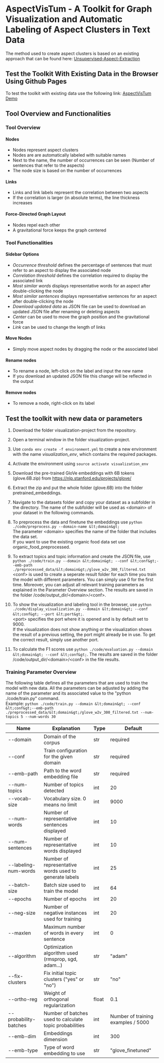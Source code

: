 # AspectVisTum - A Toolkit for Graph Visualization and Automatic Labeling of Aspect Clusters in Text Data

The method used to create aspect clusters is based on an existing approach that can be found here: [Unsupervised-Aspect-Extraction](https://github.com/BrambleXu/Unsupervised-Attention-Aspect-Extraction)

## Test the Toolkit With Existing Data in the Browser Using Github Pages
To test the toolkit with existing data use the following link: [AspectVisTum Demo](https://martinkirchhoff.github.io/AspectVisTum/)

## Tool Overview and Functionalities

### Tool Overview

#### Nodes
- Nodes represent aspect clusters
- Nodes are are automatically labeled with suitable names
- Next to the name, the number of occurrences can be seen (Number of sentences that refer to the aspects)
- The node size is based on the number of occurrences

#### Links
- Links and link labels represent the correlation between two aspects
- If the correlation is larger (in absolute terms), the line thickness increases

#### Force-Directed Graph Layout
- Nodes repel each other
- A gravitational force keeps the graph centered

### Tool Functionalities

#### Sidebar Options
- *Occurrence threshold* defines the percentage of sentences that must refer to an aspect to display the associated node
- *Correlation threshold* defines the correlation required to display the associated link
- *Most similar words* displays representative words for an aspect after double-clicking the node
- *Most similar sentences* displays representative sentences for an aspect after double-clicking the node
- *Download updated data* as JSON file can be used to download an updated JSON file after renaming or deleting aspects
- *Center* can be used to move the graph position and the gravitational force
- *Link* can be used to change the length of links

#### Move Nodes
- Simply move aspect nodes by dragging the node or the associated label

#### Rename nodes
- To rename a node, left-click on the label and input the new name
- If you download an updated JSON file this change will be reflected in the output

#### Remove nodes
- To remove a node, right-click on its label

## Test the toolkit with new data or parameters

1. Download the folder visualization-project from the repository.

2. Open a terminal window in the folder visualization-project.

3. Use ```conda env create -f environment.yml``` to create a new environment with the name *visualization_env*, which contains the required packages.

4. Activate the environment using ```source activate visualization_env```

5. Download the pre-trained GloVe embeddings with 6B tokens (glove.6B.zip) from https://nlp.stanford.edu/projects/glove/

6. Extract the zip and put the whole folder (glove.6B) into the folder pretrained_embeddings.

7. Navigate to the datasets folder and copy your dataset as a subfolder in the directory.  The name of the subfolder will be used as &lt;domain&gt; of your dataset in the following commands.

8. To preprocess the data and finetune the embeddings use ```python ./code/preprocess.py --domain-name &lt;domain&gt;```  
The parameter &lt;domain&gt; specifies the name of the folder that includes the data set.   
If you want to use the existing organic food data set use organic_food_preprocessed.

9. To extract topics and topic information and create the JSON file, use ```python ./code/train.py --domain &lt;domain&gt; --conf &lt;conf&gt;--emb-path ./preprocessed_data/&lt;domain&gt;/glove_w2v_300_filtered.txt```
&lt;conf&gt; is used to create a seperate result folder for each time you train the model with different parameters. You can simply use 0 for the first time.
Moreover, you can adjust all relevant training parameters as explained in the Parameter Overview section. The results are saved in the folder /code/output_dir/&lt;domain&gt;/&lt;conf&gt;.

10. To show the visualization and labeling tool in the browser, use ```python ./code/display_visualization.py --domain &lt;domain&gt; --conf &lt;conf&gt; --port &lt;port&gt;```.  
&lt;port&gt; specifies the port where it is opened and is by default set to 9000.  
If the visualization does not show anything or the visualization shows the result of a previous setting, the port might already be in use. To get the correct result, simply use another port.

11. To calculate the F1 scores use ```python ./code/evaluation.py --domain &lt;domain&gt; --conf &lt;conf&gt;```. The results are saved in the folder /code/output_dir/&lt;domain&gt;/&lt;conf&gt; in the file results.

### Training Parameter Overview

The following table defines all the parameters that are used to train the model with new data. All the parameters can be adjusted by adding the name of the parameter and its associated value to the "python ./code/train.py" command.   
Example: ```python ./code/train.py --domain &lt;domain&gt; --conf &lt;conf&gt;--emb-path ./preprocessed_data/&lt;domain&gt;/glove_w2v_300_filtered.txt --num-topics 5 --num-words 30```

| Name                  | Explanation                                             | Type  | Default                            |
|-----------------------|---------------------------------------------------------|-------|------------------------------------|
| --domain              | Domain of the corpus                                    | str   | required                           |
| --conf                | Train configuration for the given domain                | str   | required                           |
| --emb-path            | Path to the word embedding file                         | str   | required                           |
| --num-topics          | Number of topics detected                               | int   | 20                                 |
| --vocab-size          | Vocabulary size. 0 means no limit                       | int   | 9000                               |
| --num-words           | Number of representative sentences displayed            | int   | 10                                 |
| --num-sentences       | Number of representative words displayed                | int   | 10                                 |
| --labeling-num-words  | Number of representative words used to generate labels  | int   | 25                                 |
| --batch-size          | Batch size used to train the model                      | int   | 64                                 |
| --epochs              | Number of epochs                                        | int   | 20                                 |
| --neg-size            | Number of negative instances used for training          | int   | 20                                 |
| --maxlen              | Maximum number of words in every sentence               | int   | 0                                  |
| --algorithm           | Optimization algorithm used (rmsprop, sgd, adam...)     | str   | "adam"                             |
| --fix-clusters        | Fix initial topic clusters ("yes" or "no")              | str   | "no"                               |
| --ortho-reg           | Weight of orthogonal regularization                     | float | 0.1                                |
| --probability-batches | Number of batches used to calculate topic probabilities | int   | Number of training examples / 5000 |
| --emb-dim             | Embeddings dimension                                    | int   | 300                                |
| --emb-type            | Type of word embedding to use                           | str   | "glove_finetuned"                  |
